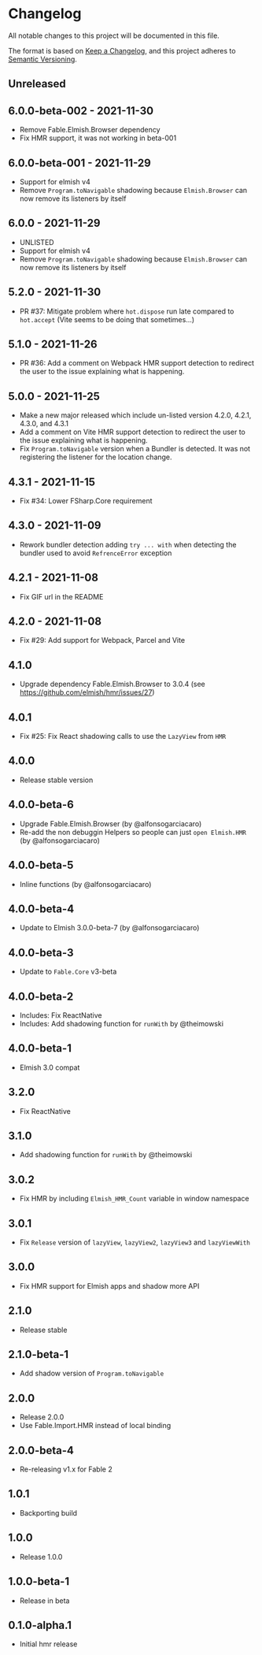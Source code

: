 # Changelog
All notable changes to this project will be documented in this file.

The format is based on [Keep a Changelog](https://keepachangelog.com/en/1.0.0/),
and this project adheres to [Semantic Versioning](https://semver.org/spec/v2.0.0.html).

## Unreleased

## 6.0.0-beta-002 - 2021-11-30

* Remove Fable.Elmish.Browser dependency
* Fix HMR support, it was not working in beta-001

## 6.0.0-beta-001 - 2021-11-29

* Support for elmish v4
* Remove `Program.toNavigable` shadowing because `Elmish.Browser` can now remove its listeners by itself

## 6.0.0 - 2021-11-29

* UNLISTED
* Support for elmish v4
* Remove `Program.toNavigable` shadowing because `Elmish.Browser` can now remove its listeners by itself

## 5.2.0 - 2021-11-30

* PR #37: Mitigate problem where `hot.dispose` run late compared to `hot.accept` (Vite seems to be doing that sometimes...)

## 5.1.0 - 2021-11-26

* PR #36: Add a comment on Webpack HMR support detection to redirect the user to the issue explaining what is happening.

## 5.0.0 - 2021-11-25

* Make a new major released which include un-listed version 4.2.0, 4.2.1, 4.3.0, and 4.3.1
* Add a comment on Vite HMR support detection to redirect the user to the issue explaining what is happening.
* Fix `Program.toNavigable` version when a Bundler is detected. It was not registering the listener for the location change.

## 4.3.1 - 2021-11-15

* Fix #34: Lower FSharp.Core requirement

## 4.3.0 - 2021-11-09

* Rework bundler detection adding `try ... with` when detecting the bundler used to avoid `RefrenceError` exception

## 4.2.1 - 2021-11-08

* Fix GIF url in the README

## 4.2.0 - 2021-11-08

* Fix #29: Add support for Webpack, Parcel and Vite

## 4.1.0

* Upgrade dependency Fable.Elmish.Browser to 3.0.4 (see https://github.com/elmish/hmr/issues/27)

## 4.0.1

* Fix #25: Fix React shadowing calls to use the `LazyView` from `HMR`

## 4.0.0

* Release stable version

## 4.0.0-beta-6

* Upgrade Fable.Elmish.Browser (by @alfonsogarciacaro)
* Re-add the non debuggin Helpers so people can just `open Elmish.HMR` (by @alfonsogarciacaro)

## 4.0.0-beta-5

* Inline functions (by @alfonsogarciacaro)

## 4.0.0-beta-4

* Update to Elmish 3.0.0-beta-7 (by @alfonsogarciacaro)

## 4.0.0-beta-3

* Update to `Fable.Core` v3-beta

## 4.0.0-beta-2

* Includes: Fix ReactNative
* Includes: Add shadowing function for `runWith` by @theimowski

## 4.0.0-beta-1

* Elmish 3.0 compat

## 3.2.0

* Fix ReactNative

## 3.1.0

* Add shadowing function for `runWith` by @theimowski

## 3.0.2

* Fix HMR by including `Elmish_HMR_Count` variable in window namespace

## 3.0.1

* Fix `Release` version of `lazyView`, `lazyView2`, `lazyView3` and `lazyViewWith`

## 3.0.0

* Fix HMR support for Elmish apps and shadow more API

## 2.1.0

* Release stable

## 2.1.0-beta-1

* Add shadow version of `Program.toNavigable`

## 2.0.0

* Release 2.0.0
* Use Fable.Import.HMR instead of local binding

## 2.0.0-beta-4

* Re-releasing v1.x for Fable 2

## 1.0.1

* Backporting build

## 1.0.0

* Release 1.0.0

## 1.0.0-beta-1

* Release in beta

## 0.1.0-alpha.1

* Initial hmr release
